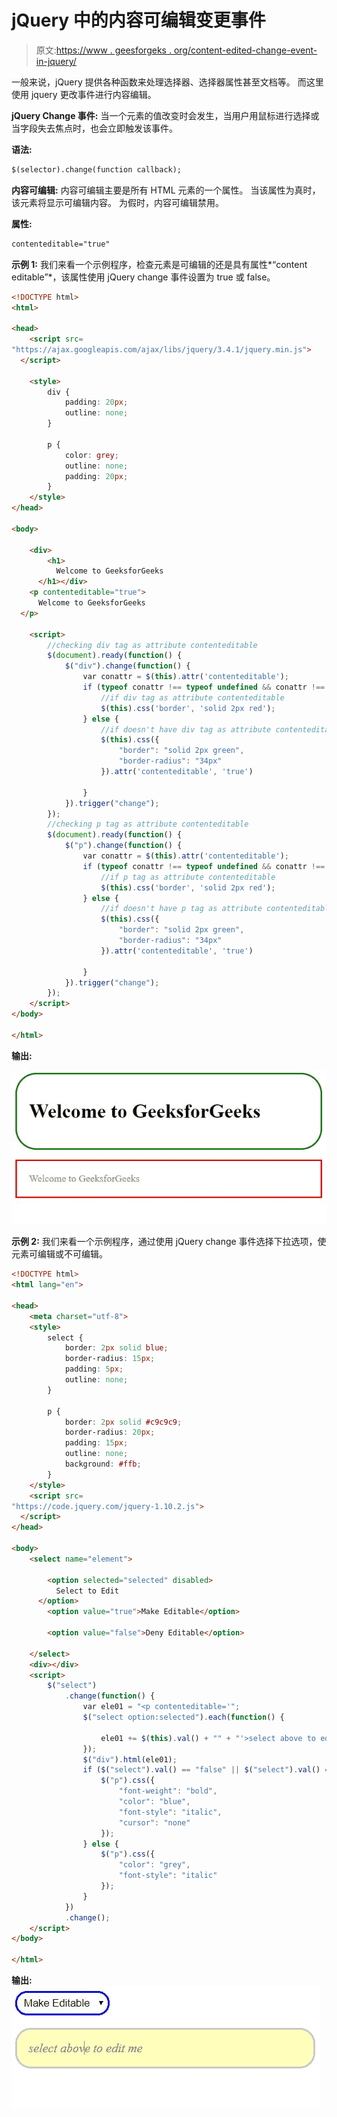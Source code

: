 # jQuery 中的内容可编辑变更事件

> 原文:[https://www . geesforgeks . org/content-edited-change-event-in-jquery/](https://www.geeksforgeeks.org/content-editable-change-event-in-jquery/)

一般来说，jQuery 提供各种函数来处理选择器、选择器属性甚至文档等。
而这里使用 jquery 更改事件进行内容编辑。

**jQuery Change 事件:**
当一个元素的值改变时会发生，当用户用鼠标进行选择或当字段失去焦点时，也会立即触发该事件。

**语法:**

```html
$(selector).change(function callback);

```

**内容可编辑:**
内容可编辑主要是所有 HTML 元素的一个属性。
当该属性为真时，该元素将显示可编辑内容。
为假时，内容可编辑禁用。

**属性:**

```html
contenteditable="true"

```

**示例 1:**
我们来看一个示例程序，检查元素是可编辑的还是具有属性*“content editable”*，该属性使用 jQuery change 事件设置为 true 或 false。

```html
<!DOCTYPE html>
<html>

<head>
    <script src=
"https://ajax.googleapis.com/ajax/libs/jquery/3.4.1/jquery.min.js">
  </script>

    <style>
        div {
            padding: 20px;
            outline: none;
        }

        p {
            color: grey;
            outline: none;
            padding: 20px;
        }
    </style>
</head>

<body>

    <div>
        <h1>
          Welcome to GeeksforGeeks
      </h1></div>
    <p contenteditable="true">
      Welcome to GeeksforGeeks
  </p>

    <script>
        //checking div tag as attribute contenteditable 
        $(document).ready(function() {
            $("div").change(function() {
                var conattr = $(this).attr('contenteditable');
                if (typeof conattr !== typeof undefined && conattr !== false) {
                    //if div tag as attribute contenteditable 
                    $(this).css('border', 'solid 2px red');
                } else {
                    //if doesn't have div tag as attribute contenteditable 
                    $(this).css({
                        "border": "solid 2px green",
                        "border-radius": "34px"
                    }).attr('contenteditable', 'true')

                }
            }).trigger("change");
        });
        //checking p tag as attribute contenteditable  
        $(document).ready(function() {
            $("p").change(function() {
                var conattr = $(this).attr('contenteditable');
                if (typeof conattr !== typeof undefined && conattr !== false) {
                    //if p tag as attribute contenteditable 
                    $(this).css('border', 'solid 2px red');
                } else {
                    //if doesn't have p tag as attribute contenteditable 
                    $(this).css({
                        "border": "solid 2px green",
                        "border-radius": "34px"
                    }).attr('contenteditable', 'true')

                }
            }).trigger("change");
        });
    </script>
</body>

</html>
```

**输出:**

![](img/dbd38011db04b6ddf3caf7313d826788.png)

**示例 2:**
我们来看一个示例程序，通过使用 jQuery change 事件选择下拉选项，使元素可编辑或不可编辑。

```html
<!DOCTYPE html>
<html lang="en">

<head>
    <meta charset="utf-8">
    <style>
        select {
            border: 2px solid blue;
            border-radius: 15px;
            padding: 5px;
            outline: none;
        }

        p {
            border: 2px solid #c9c9c9;
            border-radius: 20px;
            padding: 15px;
            outline: none;
            background: #ffb;
        }
    </style>
    <script src=
"https://code.jquery.com/jquery-1.10.2.js">
  </script>
</head>

<body>
    <select name="element">

        <option selected="selected" disabled>
          Select to Edit
      </option>
        <option value="true">Make Editable</option>

        <option value="false">Deny Editable</option>

    </select>
    <div></div>
    <script>
        $("select")
            .change(function() {
                var ele01 = "<p contenteditable='";
                $("select option:selected").each(function() {

                    ele01 += $(this).val() + "" + "'>select above to edit me</p>";
                });
                $("div").html(ele01);
                if ($("select").val() == "false" || $("select").val() == "") {
                    $("p").css({
                        "font-weight": "bold",
                        "color": "blue",
                        "font-style": "italic",
                        "cursor": "none"
                    });
                } else {
                    $("p").css({
                        "color": "grey",
                        "font-style": "italic"
                    });
                }
            })
            .change();
    </script>
</body>

</html>
```

**输出:**
![](img/d5570d21d298f4caf6929b4d1d274fad.png)